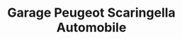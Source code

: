 ---
title: "Garage Peugeot Scaringella Automobile"
url: /le-champ-pres-froges/garage-peugeot-scaringella-automobile/
shop: Autowerkstatt
---